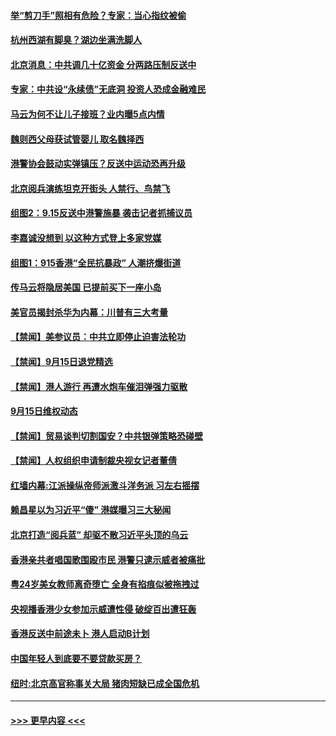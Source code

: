 #### [举“剪刀手”照相有危险？专家：当心指纹被偷](../pages/prog204/a102665736.md?t=09160955) 
#### [杭州西湖有脚臭？湖边坐满洗脚人](../pages/prog204/a102665738.md?t=09160955) 
#### [北京消息：中共调几十亿资金 分两路压制反送中](../pages/prog204/a102665695.md?t=09160955) 
#### [专家：中共设“永续债”无底洞 投资人恐成金融难民](../pages/prog204/a102665676.md?t=09160955) 
#### [马云为何不让儿子接班？业内曝5点内情](../pages/prog204/a102665613.md?t=09160955) 
#### [魏则西父母获试管婴儿 取名魏择西](../pages/prog204/a102665589.md?t=09160955) 
#### [港警协会鼓动实弹镇压？反送中运动恐再升级](../pages/prog204/a102665581.md?t=09160955) 
#### [北京阅兵演练坦克开街头 人禁行、鸟禁飞](../pages/prog204/a102665496.md?t=09160955) 
#### [组图2：9.15反送中港警施暴 袭击记者抓捕议员](../pages/prog204/a102665501.md?t=09160955) 
#### [李嘉诚没想到 以这种方式登上多家党媒](../pages/prog204/a102665463.md?t=09160955) 
#### [组图1：915香港“全民抗暴政” 人潮挤爆街道](../pages/prog204/a102665414.md?t=09160955) 
#### [传马云将隐居美国 已提前买下一座小岛](../pages/prog204/a102665403.md?t=09160955) 
#### [美官员揭封杀华为内幕：川普有三大考量](../pages/prog204/a102665395.md?t=09160955) 
#### [【禁闻】美参议员：中共立即停止迫害法轮功](../pages/prog204/a102665380.md?t=09160955) 
#### [【禁闻】9月15日退党精选](../pages/prog204/a102665344.md?t=09160955) 
#### [【禁闻】港人游行 再遭水炮车催泪弹强力驱散](../pages/prog204/a102665315.md?t=09160955) 
#### [9月15日维权动态](../pages/prog204/a102665287.md?t=09160955) 
#### [【禁闻】贸易谈判切割国安？中共银弹策略恐碰壁](../pages/prog204/a102665277.md?t=09160955) 
#### [【禁闻】人权组织申请制裁央视女记者董倩](../pages/prog204/a102665264.md?t=09160955) 
#### [红墙内幕:江派操纵帝师派激斗洋务派 习左右摇摆](../pages/prog204/a102665241.md?t=09160955) 
#### [赖昌星以为习近平“傻” 港媒曝习三大秘闻](../pages/prog204/a102665094.md?t=09160955) 
#### [北京打造“阅兵蓝” 却驱不散习近平头顶的乌云](../pages/prog204/a102665072.md?t=09160955) 
#### [香港亲共者唱国歌围殴市民 港警只逮示威者被痛批](../pages/prog204/a102665062.md?t=09160955) 
#### [粤24岁美女教师离奇堕亡 全身有掐痕似被拖拽过](../pages/prog204/a102665046.md?t=09160955) 
#### [央视播香港少女参加示威遭性侵 破绽百出遭狂轰](../pages/prog204/a102665014.md?t=09160955) 
#### [香港反送中前途未卜 港人启动B计划](../pages/prog204/a102665007.md?t=09160955) 
#### [中国年轻人到底要不要贷款买房？](../pages/prog204/a102665002.md?t=09160955) 
#### [纽时:北京高官称事关大局 猪肉短缺已成全国危机](../pages/prog204/a102664890.md?t=09160955) 

----
#### [ >>> 更早内容 <<< ](../indexes/prog204-earlier.md)
